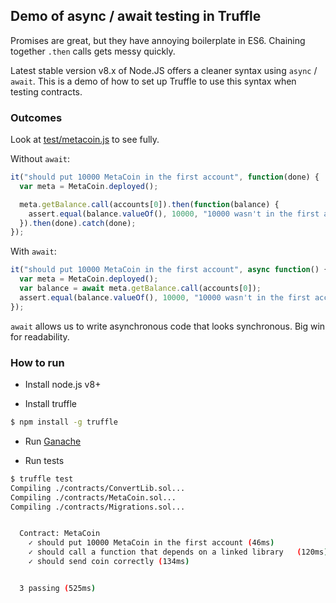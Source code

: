 ## Demo of async / await testing in Truffle

Promises are great, but they have annoying boilerplate in ES6.
Chaining together `.then` calls gets messy quickly.

Latest stable version v8.x of Node.JS offers a cleaner syntax using `async` / `await`. This is a demo
of how to set up Truffle to use this syntax when testing contracts.


### Outcomes

Look at [test/metacoin.js][tests] to see fully.

[tests]: https://github.com/fox000002/truffle-async-demo/blob/master/test/metacoin.js

Without `await`:

```javascript
it("should put 10000 MetaCoin in the first account", function(done) {
  var meta = MetaCoin.deployed();

  meta.getBalance.call(accounts[0]).then(function(balance) {
    assert.equal(balance.valueOf(), 10000, "10000 wasn't in the first account");
  }).then(done).catch(done);
});
```

With `await`:

```javascript
it("should put 10000 MetaCoin in the first account", async function() {
  var meta = MetaCoin.deployed();
  var balance = await meta.getBalance.call(accounts[0]);
  assert.equal(balance.valueOf(), 10000, "10000 wasn't in the first account");
});
```

`await` allows us to write asynchronous code that looks synchronous.
Big win for readability.

### How to run

- Install node.js v8+

- Install truffle

```bash
$ npm install -g truffle
```

- Run [Ganache](http://truffleframework.com/ganache/)

- Run tests

```bash
$ truffle test
Compiling ./contracts/ConvertLib.sol...
Compiling ./contracts/MetaCoin.sol...
Compiling ./contracts/Migrations.sol...


  Contract: MetaCoin
    ✓ should put 10000 MetaCoin in the first account (46ms)
    ✓ should call a function that depends on a linked library   (120ms)
    ✓ should send coin correctly (134ms)


  3 passing (525ms)
```
